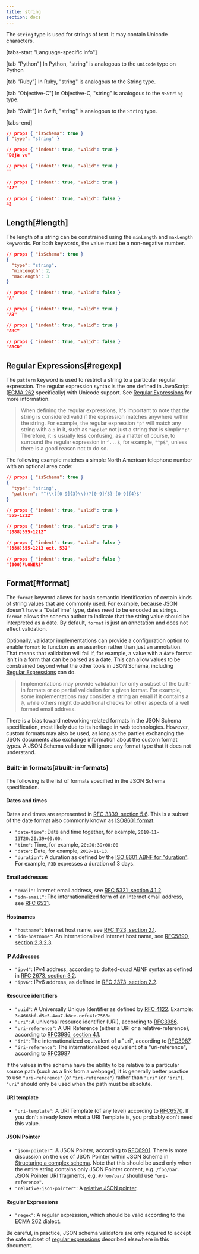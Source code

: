 ```yaml
---
title: string
section: docs
---
```


The `string` type is used for strings of text. It may contain Unicode characters.

[tabs-start "Language-specific info"]

[tab "Python"]
In Python, "string" is analogous to the `unicode` type on Python

[tab "Ruby"]
In Ruby, "string" is analogous to the String type.

[tab "Objective-C"]
In Objective-C, "string" is analogous to the `NSString` type.

[tab "Swift"]
In Swift, "string" is analogous to the `String` type.

[tabs-end]

```json
// props { "isSchema": true }
{ "type": "string" }
```

```json
// props { "indent": true, "valid": true }
"Déjà vu"
```

```json
// props { "indent": true, "valid": true }
""
```

```json
// props { "indent": true, "valid": true }
"42"
```

```json
// props { "indent": true, "valid": false }
42
```

## Length[#length]

The length of a string can be constrained using the `minLength` and
`maxLength` keywords. For both keywords, the value must be a
non-negative number.

```json
// props { "isSchema": true }
{
  "type": "string",
  "minLength": 2,
  "maxLength": 3
}
```

```json
// props { "indent": true, "valid": false }
"A"
```

```json
// props { "indent": true, "valid": true }
"AB"
```

```json
// props { "indent": true, "valid": true }
"ABC"
```

```json
// props { "indent": true, "valid": false }
"ABCD"
```

## Regular Expressions[#regexp]

The `pattern` keyword is used to restrict a string to a particular
regular expression. The regular expression syntax is the one defined in
JavaScript ([ECMA 262](https://www.ecma-international.org/publications-and-standards/standards/ecma-262/)
specifically) with Unicode support. See
[Regular Expressions](../../understanding-json-schema/reference/regular_expressions) for more information.

> When defining the regular expressions, it\'s important to note that the
> string is considered valid if the expression matches anywhere within the
> string. For example, the regular expression `"p"` will match any string
> with a `p` in it, such as `"apple"` not just a string that is simply
> `"p"`. Therefore, it is usually less confusing, as a matter of course,
> to surround the regular expression in `^...$`, for example, `"^p$"`,
> unless there is a good reason not to do so.

The following example matches a simple North American telephone number
with an optional area code:

```json
// props { "isSchema": true }
{
  "type": "string",
  "pattern": "^(\\([0-9]{3}\\))?[0-9]{3}-[0-9]{4}$"
}
```

```json
// props { "indent": true, "valid": true }
"555-1212"
```

```json
// props { "indent": true, "valid": true }
"(888)555-1212"
```

```json
// props { "indent": true, "valid": false }
"(888)555-1212 ext. 532"
```

```json
// props { "indent": true, "valid": false }
"(800)FLOWERS"
```

## Format[#format]

The `format` keyword allows for basic semantic identification of certain
kinds of string values that are commonly used. For example, because JSON
doesn\'t have a \"DateTime\" type, dates need to be encoded as strings.
`format` allows the schema author to indicate that the string value
should be interpreted as a date. By default, `format` is just an
annotation and does not effect validation.

Optionally, validator implementations can provide a configuration option
to enable `format` to function as an assertion rather than just an
annotation. That means that validation will fail if, for example, a
value with a `date` format isn\'t in a form that can be parsed as a
date. This can allow values to be constrained beyond what the other
tools in JSON Schema, including [Regular Expressions](../../understanding-json-schema/reference/regular_expressions) can
do.

> Implementations may provide validation for only a subset of the built-in
> formats or do partial validation for a given format. For example, some
> implementations may consider a string an email if it contains a `@`,
> while others might do additional checks for other aspects of a well
> formed email address.

There is a bias toward networking-related formats in the JSON Schema
specification, most likely due to its heritage in web technologies.
However, custom formats may also be used, as long as the parties
exchanging the JSON documents also exchange information about the custom
format types. A JSON Schema validator will ignore any format type that
it does not understand.

### Built-in formats[#built-in-formats]

The following is the list of formats specified in the JSON Schema
specification.

#### Dates and times

Dates and times are represented in [RFC 3339, section 5.6](https://tools.ietf.org/html/rfc3339#section-5.6). This is a subset
of the date format also commonly known as [ISO8601 format](https://www.iso.org/iso-8601-date-and-time-format.html).

- `"date-time"`: Date and time together, for example,
  `2018-11-13T20:20:39+00:00`.
- `"time"`: <StarInline label="New in draft 7" /> Time, for example, `20:20:39+00:00`
- `"date"`: <StarInline label="New in draft 7" /> Date, for example, `2018-11-13`.
- `"duration"`: <StarInline label="New in draft 2019-09" /> A duration as defined by the [ISO 8601 ABNF for \"duration\"](https://datatracker.ietf.org/doc/html/rfc3339#appendix-A).
  For example, `P3D` expresses a duration of 3 days.

<Keywords label="single: email single: idn-email single: format; email single: format; idn-email" />

#### Email addresses

- `"email"`: Internet email address, see [RFC 5321, section 4.1.2](http://tools.ietf.org/html/rfc5321#section-4.1.2).
- `"idn-email"`: <StarInline label="New in draft 7" /> The internationalized form of an Internet email
  address, see [RFC 6531](https://tools.ietf.org/html/rfc6531).

<Keywords label="single: hostname single: idn-hostname single: format; hostname single: format; idn-hostname" />

#### Hostnames

- `"hostname"`: Internet host name, see [RFC 1123, section 2.1](https://datatracker.ietf.org/doc/html/rfc1123#section-2.1).
- `"idn-hostname"`: <StarInline label="New in draft 7" /> An internationalized Internet host name, see
  [RFC5890, section 2.3.2.3](https://tools.ietf.org/html/rfc5890#section-2.3.2.3).

<Keywords label="single: ipv4 single: ipv6 single: format; ipv4 single: format; ipv6" />

#### IP Addresses

- `"ipv4"`: IPv4 address, according to dotted-quad ABNF syntax as
  defined in [RFC 2673, section 3.2](http://tools.ietf.org/html/rfc2673#section-3.2).
- `"ipv6"`: IPv6 address, as defined in [RFC 2373, section 2.2](http://tools.ietf.org/html/rfc2373#section-2.2).

<Keywords label="single: uuid single: uri single: uri-reference single: iri single: iri-reference single: format; uuid single: format; uri single: format; uri-reference single: format; iri single: format; iri-reference" />

#### Resource identifiers

- `"uuid"`: <StarInline label="New in draft 2019-09" /> A Universally Unique Identifier as defined by [RFC 4122](https://datatracker.ietf.org/doc/html/rfc4122). Example:
  `3e4666bf-d5e5-4aa7-b8ce-cefe41c7568a`
- `"uri"`: A universal resource identifier (URI), according to
  [RFC3986](http://tools.ietf.org/html/rfc3986).
- `"uri-reference"`: <StarInline label="New in draft 6" /> A URI Reference (either a URI or a
  relative-reference), according to [RFC3986, section 4.1](http://tools.ietf.org/html/rfc3986#section-4.1).
- `"iri"`: <StarInline label="New in draft 7" /> The internationalized equivalent of a \"uri\", according to
  [RFC3987](https://tools.ietf.org/html/rfc3987).
- `"iri-reference"`: <StarInline label="New in draft 7" /> The internationalized equivalent of a
  \"uri-reference\", according to
  [RFC3987](https://tools.ietf.org/html/rfc3987)

If the values in the schema have the ability to be relative to a
particular source path (such as a link from a webpage), it is generally
better practice to use `"uri-reference"` (or `"iri-reference"`) rather
than `"uri"` (or `"iri"`). `"uri"` should only be used when the path
must be absolute.

<Keywords label="single: uri-template single: format; uri-template" />

#### URI template

- `"uri-template"`: <StarInline label="New in draft 6" /> A URI Template (of any level) according to
  [RFC6570](https://tools.ietf.org/html/rfc6570). If you don\'t
  already know what a URI Template is, you probably don\'t need this
  value.

<Keywords label="single: json-pointer single: relative-json-pointer single: format; json-pointer single: format; relative-json-pointer" />

#### JSON Pointer

- `"json-pointer"`: <StarInline label="New in draft 6" /> A JSON Pointer, according to
  [RFC6901](https://tools.ietf.org/html/rfc6901). There is more
  discussion on the use of JSON Pointer within JSON Schema in
  [Structuring a complex schema](../../understanding-json-schema/structuring). Note that this should be used only when
  the entire string contains only JSON Pointer content, e.g.
  `/foo/bar`. JSON Pointer URI fragments, e.g. `#/foo/bar/` should use
  `"uri-reference"`.
- `"relative-json-pointer"`: <StarInline label="New in draft 7" /> A [relative JSON pointer](https://tools.ietf.org/html/draft-handrews-relative-json-pointer-01).

<Keywords label="single: regex single: format; regex" />

#### Regular Expressions

- `"regex"`: <StarInline label="New in draft 7" /> A regular expression, which should be valid according to
  the [ECMA 262](https://www.ecma-international.org/publications-and-standards/standards/ecma-262/)
  dialect.

Be careful, in practice, JSON schema validators are only required to
accept the safe subset of [regular expressions](../../understanding-json-schema/reference/regular_expressions) described elsewhere in this document.
